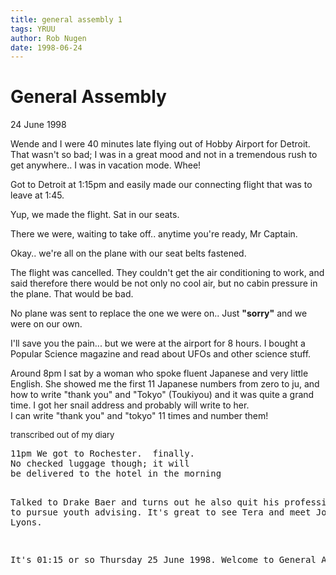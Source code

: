 ```yaml
---
title: general assembly 1
tags: YRUU
author: Rob Nugen
date: 1998-06-24
---
```


<title>General Assembly</title>

<h1>General Assembly</h1>

<p class=date>24 June 1998</p>

<p>Wende and I were 40 minutes late flying out of Hobby Airport for Detroit. That wasn't so bad; I was in a great mood and not in a tremendous rush to get anywhere..  I was in vacation mode.  Whee!

<p>Got to Detroit at 1:15pm and easily made our connecting flight that was to leave at 1:45.

<p>Yup, we made the flight.  Sat in our seats.  

<p>There we were, waiting to take off..   anytime you're ready, Mr Captain.

<p>Okay..  we're all on the plane with our seat belts fastened.

<p>The flight was cancelled.  They couldn't get the air conditioning to work, and said therefore there would be not only no cool air, but no cabin pressure in the plane.  That would be bad.

<p>No plane was sent to replace the one we were on.. Just <b>"sorry"</b> and we were on our own.  

<p>I'll save you the pain... but we were at the airport for 8 hours.  I bought a Popular Science magazine and read about UFOs and other science stuff.

<p>Around 8pm I sat by a woman who spoke fluent Japanese and very little English.  She showed me the first 11 Japanese numbers from zero to ju, and how to write "thank you" and "Tokyo" (Toukiyou)
and it was quite a grand time.  I got her snail address and probably will write to her.
<br>I can write "thank you" and "tokyo" 11 times and number them!

<p><font size=-1>transcribed out of my diary</font>

<p><pre>11pm We got to Rochester.  finally.
No checked luggage though; it will
be delivered to the hotel in the morning

Talked to Drake Baer and turns out 
he also quit his professional job to pursue
youth advising.  It's great to see Tera and 
meet Joey Lyons.

It's 01:15 or so Thursday 25 June 1998.
Welcome to General Assembly.
</pre>
</p>

